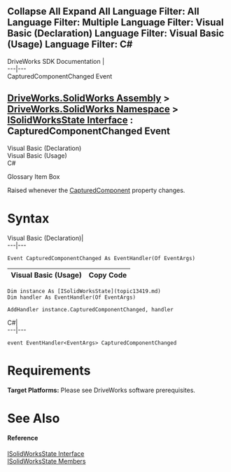 Collapse All Expand All Language Filter: All  Language Filter: Multiple  Language Filter: Visual Basic (Declaration) Language Filter: Visual Basic (Usage) Language Filter: C#  
---  
DriveWorks SDK Documentation  |   
---|---  
CapturedComponentChanged Event   
  
[DriveWorks.SolidWorks Assembly](topic13342.md) > [DriveWorks.SolidWorks Namespace](topic13345.md) > [ISolidWorksState Interface](topic13419.md) : CapturedComponentChanged Event  
---  
  
Visual Basic (Declaration)    
Visual Basic (Usage)    
C# 

Glossary Item Box

Raised whenever the [CapturedComponent](topic13430.md) property changes. 

# Syntax

Visual Basic (Declaration)|   
---|---  
      
    
    Event CapturedComponentChanged As EventHandler(Of EventArgs)  
  
Visual Basic (Usage)| Copy Code  
---|---  
      
    
    Dim instance As [ISolidWorksState](topic13419.md)
    Dim handler As EventHandler(Of EventArgs)
     
    AddHandler instance.CapturedComponentChanged, handler  
  
C#|   
---|---  
      
    
    event EventHandler<EventArgs> CapturedComponentChanged  
  
# Requirements

**Target Platforms:** Please see DriveWorks software prerequisites.

# See Also

#### Reference

[ISolidWorksState Interface](topic13419.md)   
[ISolidWorksState Members](topic13420.md)


